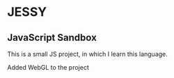 # JESSY
## JavaScript Sandbox

<p>This is a small JS project, in which I learn this language.</p>
<p>Added WebGL to the project</p>
